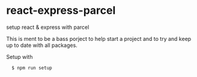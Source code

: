 # react-express-parcel
setup react &amp; express with parcel

This is ment to be a bass porject to help start a project and to try and keep up to date with all packages.

Setup with
```bash
  $ npm run setup
```